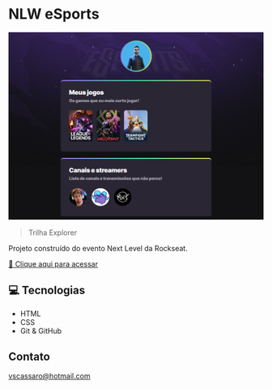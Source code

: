 # NLW eSports 

![preview](./.github/preview.png)

> Trilha Explorer

Projeto construído do evento Next Level da Rockseat.

[🔗 Clique aqui para acessar](https://soaresv98.github.io/nlw-esports-explorer/)


## 💻 Tecnologias

- HTML
- CSS
- Git & GitHub


## Contato

vscassaro@hotmail.com